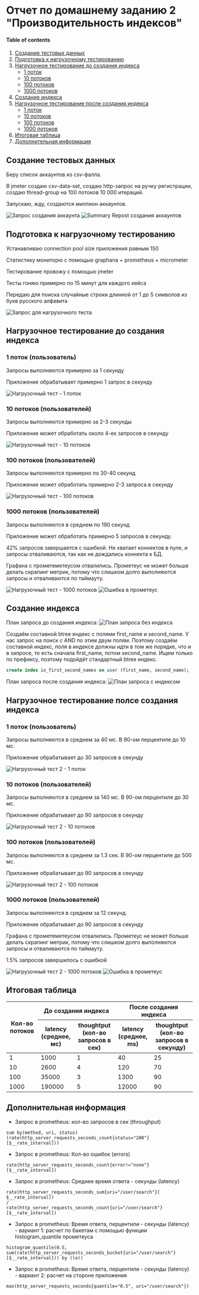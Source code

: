 # Отчет по домашнему заданию 2 "Производительность индексов"

#### Table of contents

1. [Создание тестовых данных](#test-data)
2. [Подготовка к нагрузочному тестированию](#prepare)
3. [Нагрузочное тестирование до создания индекса](#perf-test-before)
    - [1 поток](#perf-test-before-1)
    - [10 потоков](#perf-test-before-10)
    - [100 потоков](#perf-test-before-100)
    - [1000 потоков](#perf-test-before-1000)
4. [Создание индекса](#perf-test-after)
5. [Нагрузочное тестирование после создания индекса](#perf-test-after)
    - [1 поток](#perf-test-after-1)
    - [10 потоков](#perf-test-after-10)
    - [100 потоков](#perf-test-after-100)
    - [1000 потоков](#perf-test-after-1000)
6. [Итоговая таблица](#result-table)
7. [Дополнительная информация](#info)

<a id="test-data"></a>
## Создание тестовых данных
Беру список аккаунтов из csv-фалла.

В jmeter создаю csv-data-set, создаю http-запрос на ручку регистрации, создаю thread-group на 100 потоков 10 000 итераций.

Запускаю, жду, создаются миллион аккаунтов.

<img title="Запрос создания аккаунта" alt="Запрос создания аккаунта" src="img/img-create-request.png">
<img title="Summary Repost создания аккаунтов" alt="Summary Repost создания аккаунтов" src="img/img-create-summary.png">


<a id="prepare"></a>
## Подготовка к нагрузочному тестированию

Устанавливаю connection pool size приложения равным 150

Статистику мониторю с помощью graphana + prometheus + micrometer

Тестирование провожу с помощью jmeter

Тесты гоняю примерно по 15 минут для каждого кейса

Передаю для поиска случайные строки длинной от 1 до 5 символов из букв русского алфавита

<img title="Запрос для нагрузочного теста" alt="Запрос для нагрузочного теста" src="img/img-perf-test-request.png">


<a id="perf-test-before"></a>
## Нагрузочное тестирование до создания индекса

<a id="perf-test-before-1"></a>
### 1 поток (пользователь)

Запросы выполняются примерно за 1 секунду

Приложение обрабатывает примерно 1 запрос в секунду

<img title="Нагрузочный тест - 1 поток" alt="Нагрузочный тест - 1 поток" src="img/img-perf-test-1-threads.png">

<a id="perf-test-before-10"></a>
### 10 потоков (пользователей)

Запросы выполняются примерно за 2-3 секунды

Приложение может обработать около 4-ех запросов в секунду

<img title="Нагрузочный тест - 10 потоков" alt="Нагрузочный тест - 10 потоков" src="img/img-perf-test-10-threads.png">

<a id="perf-test-before-100"></a>
### 100 потоков (пользователей)

Запросы выполняются примерно по 30-40 секунд

Приложение может обработать примерно 2-3 запроса в секунду

<img title="Нагрузочный тест - 100 потоков" alt="Нагрузочный тест - 100 потоков" src="img/img-perf-test-100-threads.png">

<a id="perf-test-before-1000"></a>
### 1000 потоков (пользователей)

Запросы выполняются в среднем по 190 секунд

Приложение может обработать примерно 5 запросов в секунду.

42% запросов завершается с ошибкой. Не хватает коннектов в пуле, и запросы отваливаются, так как не дождались коннекта к БД.

Графана с прометеметеусом отвалились. Прометеус не может больше делать скрапинг метрик, потому что слишком долго выполняются запросы и отваливаются по таймауту.

<img title="Нагрузочный тест - 1000 потоков" alt="Нагрузочный тест - 1000 потоков" src="img/img-perf-test-1000-threads.png">
<img title="Ошибка в прометеус" alt="Ошибка в прометеус" src="img/img-prometheus-error.png">


<a id="index-creation"></a>
## Создание индекса

План запроса до создания индекса:
<img title="План запроса без индекса" alt="План запроса без индекса" src="./img/img-query-plan-before.png">

Создаём составной btree индекс с полями first_name и second_name. У нас запрос на поиск с AND по этим двум полям.
Поэтому создаём составной индекс, поля в индексе должны идти в том же порядке, что и в запросе, то есть сначала first_name, потом second_name. Ищем только по префиксу, поэтому подойдёт стандартный btree индекс.

```sql
create index ix_first_second_names on user (first_name, second_name);
```

План запроса после создания индекса:
<img title="План запроса с индексом" alt="План запроса с индексом" src="./img/img-query-plan-after.png">


<a id="perf-test-after"></a>
## Нагрузочное тестирование полсе создания индекса

<a id="perf-test-after-1"></a>
### 1 поток (пользователь)

Запросы выполняются в среднем за 40 мс. В 90-ом перцентиле до 10 мс.

Приложение обрабатывает до 30 запросов в секунду

<img title="Нагрузочный тест 2 - 1 поток" alt="Нагрузочный тест 2 - 1 поток" src="img/img-perf-test-1-threads-2.png">

<a id="perf-test-after-10"></a>
### 10 потоков (пользователей)

Запросы выполняются в среднем за 140 мс. В 90-ом перцентиле до 30 мс.

Приложение обрабатывает до 90 запросов в секунду

<img title="Нагрузочный тест 2 - 10 потоков" alt="Нагрузочный тест 2 - 10 потоков" src="img/img-perf-test-10-threads-2.png">

<a id="perf-test-after-100"></a>
### 100 потоков (пользователей)

Запросы выполняются в среднем за 1.3 сек. В 90-ом перцентиле до 500 мс.

Приложение обрабатывает до 90 запросов в секунду

<img title="Нагрузочный тест 2 - 100 потоков" alt="Нагрузочный тест 2 - 100 потоков" src="img/img-perf-test-100-threads-2.png">

<a id="perf-test-after-1000"></a>
### 1000 потоков (пользователей)

Запросы выполняются в среднем за 12 секунд.

Приложение обрабатывает до 90 запросов в секунду

Графана с прометеметеусом отвалились. Прометеус не может больше делать скрапинг метрик, потому что слишком долго выполняются запросы и отваливаются по таймауту.

1.5% запросов завершилось с ошибкой

<img title="Нагрузочный тест 2 - 1000 потоков" alt="Нагрузочный тест 2 - 1000 потоков" src="img/img-perf-test-1000-threads-2.png">
<img title="Ошибка в прометеус" alt="Ошибка в прометеус" src="img/img-prometheus-error.png">


<a id="result-table"></a>
## Итоговая таблица
<table class="tg">
<thead>
  <tr>
    <th class="tg-fymr" rowspan="2">Кол-во потоков</th>
    <th class="tg-fymr" colspan="2">До создания индекса</th>
    <th class="tg-fymr" colspan="2">После создания индекса</th>
  </tr>
  <tr>
    <th class="tg-fymr">latency <br> (среднее, мс)</th>
    <th class="tg-fymr">thoughtput  <br>(кол-во запросов  в сек)</th>
    <th class="tg-fymr">latency  <br>(среднее, ms)</th>
    <th class="tg-fymr">thoughtput  <br>(кол-во запросов  в секунду)</th>
  </tr>
</thead>
<tbody>
  <tr>
    <td class="tg-0pky">1</td>
    <td class="tg-0pky">1000</td>
    <td class="tg-0pky">1</td>
    <td class="tg-0pky">40</td>
    <td class="tg-0pky">25</td>
  </tr>
  <tr>
    <td class="tg-0pky">10</td>
    <td class="tg-0pky">2600</td>
    <td class="tg-0pky">4</td>
    <td class="tg-0pky">120</td>
    <td class="tg-0pky">70</td>
  </tr>
  <tr>
    <td class="tg-0pky">100</td>
    <td class="tg-0pky">35000</td>
    <td class="tg-0pky">3</td>
    <td class="tg-0pky">1300</td>
    <td class="tg-0pky">90</td>
  </tr>
  <tr>
    <td class="tg-0pky">1000</td>
    <td class="tg-0pky">190000</td>
    <td class="tg-0pky">5</td>
    <td class="tg-0pky">12000</td>
    <td class="tg-0pky">90</td>
  </tr>
</tbody>
</table>


<a id="info"></a>
## Дополнительная информация
- Запрос в prometheus: кол-во запросов в сек (throughput)
```
sum by(method, uri, status) (rate(http_server_requests_seconds_count{status="200"}[$__rate_interval]))
```

- Запрос в prometheus: Кол-во ошибок (errors)
```
rate(http_server_requests_seconds_count{error!="none"}[$__rate_interval])
```

- Запрос в prometheus: Среднее время ответа - секунды (latency)
```
rate(http_server_requests_seconds_sum{uri="/user/search"}[ $__rate_interval]) 
/ 
rate(http_server_requests_seconds_count{uri="/user/search"}[$__rate_interval])
```

- Запрос в prometheus: Время ответа, перцентили - секунды (latency) - вариант 1: расчет по бакетам с помощью функции histogram_quantile прометеуса
```
histogram_quantile(0.5, sum(rate(http_server_requests_seconds_bucket{uri="/user/search"}[$__rate_interval])) by (le))
```

- Запрос в prometheus: Время ответа, перцентили - секунды (latency) - вариант 2: расчет на стороне приложения
```
max(http_server_requests_seconds{quantile="0.5", uri="/user/search"})
```
